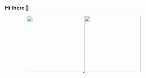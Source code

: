 ### Hi there 👋

<div align="center">
  <a href="https://github.com/Maria-Costa">
  <img height="180em" src="https://github-readme-stats.vercel.app/api?username=Maria-Costa&show_icons=true&theme=dracula&include_all_commits=true&count_private=true"/>
  <img height="180em" src="https://github-readme-stats.vercel.app/api/top-langs/?username=rafaballerini&layout=compact&langs_count=7&theme=dracula"/>
</div>
